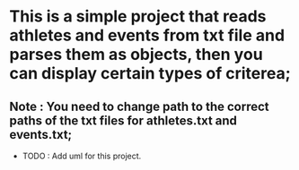 # This is a simple project that reads athletes and events from txt file and parses them as objects, then you can display certain types of criterea;

## Note : You need to change path to the correct paths of the txt files for athletes.txt and events.txt;
* TODO : Add uml for this project.

